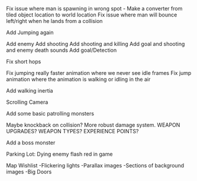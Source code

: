 ﻿Fix issue where man is spawning in wrong spot - Make a converter from tiled object location to world location
Fix issue where man will bounce left/right when he lands from a collision

Add Jumping again

Add enemy
Add shooting
Add shooting and killing
Add goal and shooting and enemy death sounds
Add goal/Detection

Fix short hops

Fix jumping really faster animation where we never see idle frames
Fix jump animation where the animation is walking or idling in the air


Add walking inertia

Scrolling Camera

Add some basic patrolling monsters

Maybe knockback on collision?
More robust damage system.
WEAPON UPGRADES? WEAPON TYPES? EXPERIENCE POINTS?

Add a boss monster





Parking Lot:
Dying enemy flash red in game


Map Wishlist
-Flickering lights
-Parallax images
-Sections of background images
-Big Doors